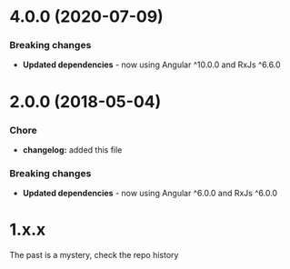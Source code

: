 <a name="4.0.0"></a>
# 4.0.0 (2020-07-09)

### Breaking changes

* **Updated dependencies** - now using Angular ^10.0.0 and RxJs ^6.6.0

<a name="2.0.0"></a>
# 2.0.0 (2018-05-04)


### Chore

* **changelog:** added this file

### Breaking changes

* **Updated dependencies** - now using Angular ^6.0.0 and RxJs ^6.0.0

<a name="1.x.x"></a>
# 1.x.x

The past is a mystery, check the repo history
